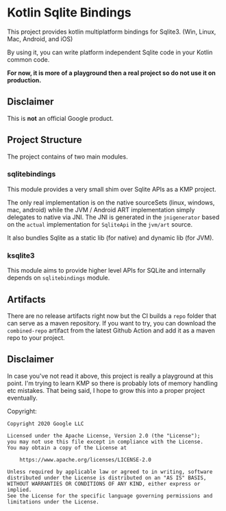 # Kotlin Sqlite Bindings
This project provides kotlin multiplatform bindings for Sqlite3. (Win, Linux, Mac, Android, and iOS)

By using it, you can write platform independent Sqlite code in your Kotlin common code.

**For now, it is more of a playground then a real project so do not use it on production.**

## Disclaimer
This is **not** an official Google product.

## Project Structure
The project contains of two main modules.

### sqlitebindings
This module provides a very small shim over Sqlite APIs as a KMP project.

The only real implementation is on the native sourceSets (linux, windows, mac, android) while the JVM / Android ART
implementation simply delegates to native via JNI. The JNI is generated in the `jnigenerator` based on the `actual`
implementation for `SqliteApi` in the `jvm/art` source.

It also bundles Sqlite as a static lib (for native) and dynamic lib (for JVM).

### ksqlite3
This module aims to provide higher level APIs for SQLite and internally depends on `sqlitebindings` module.

## Artifacts
There are no release artifacts right now but the CI builds a `repo` folder that can serve as a
maven repository. If you want to try, you can download the `combined-repo` artifact from the
latest Github Action and add it as a maven repo to your project.
## Disclaimer
In case you've not read it above, this project is really a playground at this point. I'm trying to learn KMP so there is
probably lots of memory handling etc mistakes. That being said, I hope to grow this into a proper project eventually.

Copyright:

    Copyright 2020 Google LLC

    Licensed under the Apache License, Version 2.0 (the "License");
    you may not use this file except in compliance with the License.
    You may obtain a copy of the License at

        https://www.apache.org/licenses/LICENSE-2.0

    Unless required by applicable law or agreed to in writing, software
    distributed under the License is distributed on an "AS IS" BASIS,
    WITHOUT WARRANTIES OR CONDITIONS OF ANY KIND, either express or implied.
    See the License for the specific language governing permissions and
    limitations under the License.